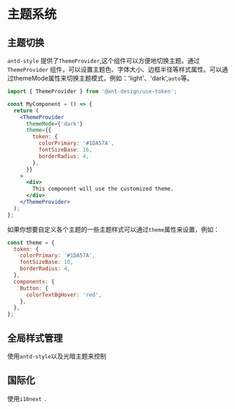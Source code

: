 # 主题系统

## 主题切换
`antd-style` 提供了`ThemeProvider`,这个组件可以方便地切换主题。通过 `ThemeProvider` 组件，可以设置主题色、字体大小、边框半径等样式属性。可以通过themeMode属性来切换主题模式，例如：'light'、'dark',`auto`等。

```jsx
import { ThemeProvider } from '@ant-design/use-token';

const MyComponent = () => {
  return (
    <ThemeProvider
      themeMode={'dark'}
      theme={{
        token: {
          colorPrimary: '#1DA57A',
          fontSizeBase: 16,
          borderRadius: 4,
        },
      }}
    >
      <div>
        This component will use the customized theme.
      </div>
    </ThemeProvider>
  );
};
```
如果你想要自定义各个主题的一些主题样式可以通过`theme`属性来设置，例如：
```jsx
const theme = {
  token: {
    colorPrimary: '#1DA57A',
    fontSizeBase: 16,
    borderRadius: 4,
  },
  components: {
    Button: {
      colorTextBgHover: 'red',
    },
  },
};
```


## 全局样式管理
使用`antd-style`以及光暗主题来控制
## 国际化
使用`i18next `.